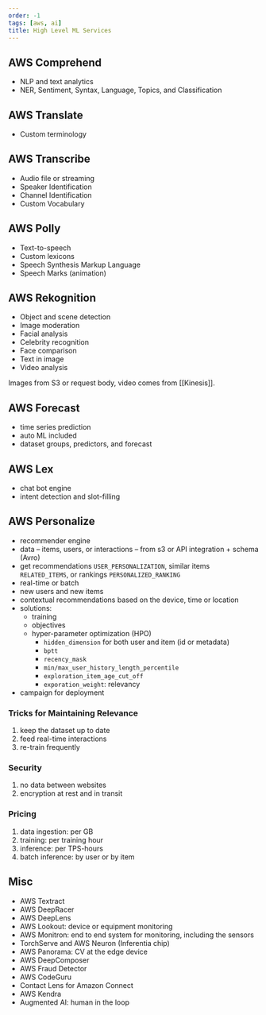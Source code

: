```yaml
---
order: -1
tags: [aws, ai]
title: High Level ML Services
---
```


## AWS Comprehend

- NLP and text analytics
- NER, Sentiment, Syntax, Language, Topics, and Classification

## AWS Translate

- Custom terminology

## AWS Transcribe

- Audio file or streaming
- Speaker Identification
- Channel Identification
- Custom Vocabulary

## AWS Polly

- Text-to-speech
- Custom lexicons
- Speech Synthesis Markup Language
- Speech Marks (animation)

## AWS Rekognition

- Object and scene detection
- Image moderation
- Facial analysis
- Celebrity recognition
- Face comparison
- Text in image
- Video analysis

Images from S3 or request body, video comes from [[Kinesis]].

## AWS Forecast

- time series prediction
- auto ML included
- dataset groups, predictors, and forecast

## AWS Lex

- chat bot engine
- intent detection and slot-filling

## AWS Personalize

- recommender engine
- data – items, users, or interactions – from s3 or API integration + schema (Avro)
- get recommendations `USER_PERSONALIZATION`, similar items `RELATED_ITEMS`, or rankings `PERSONALIZED_RANKING`
- real-time or batch
- new users and new items
- contextual recommendations based on the device, time or location
- solutions:
	- training
	- objectives
	- hyper-parameter optimization (HPO)
		- `hidden_dimension` for both user and item (id or metadata)
		- `bptt`
		- `recency_mask`
		- `min/max_user_history_length_percentile`
		- `exploration_item_age_cut_off`
		- `exporation_weight`: relevancy
- campaign for deployment

### Tricks for Maintaining Relevance

1. keep the dataset up to date
2. feed real-time interactions
3. re-train frequently

### Security

1. no data between websites
2. encryption at rest and in transit

### Pricing

1. data ingestion: per GB
2. training: per training hour
3. inference: per TPS-hours
4. batch inference: by user or by item

## Misc

- AWS Textract
- AWS DeepRacer
- AWS DeepLens
- AWS Lookout: device or equipment monitoring
- AWS Monitron: end to end system for monitoring, including the sensors
- TorchServe and AWS Neuron (Inferentia chip)
- AWS Panorama: CV at the edge device
- AWS DeepComposer
- AWS Fraud Detector
- AWS CodeGuru
- Contact Lens for Amazon Connect
- AWS Kendra
- Augmented AI: human in the loop